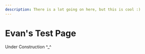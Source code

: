 ```yaml
---
description: There is a lot going on here, but this is cool :)
---
```


# Evan's Test Page

Under Construction ^\_^
